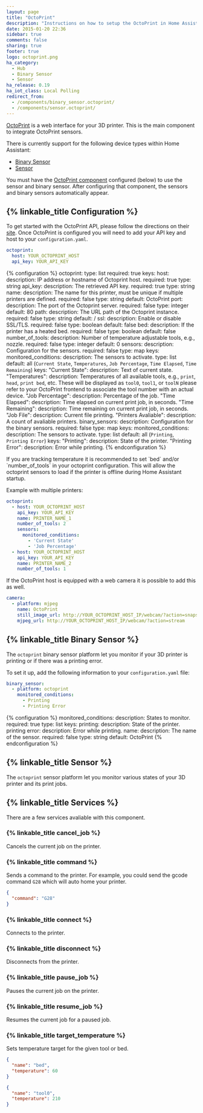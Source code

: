 ```yaml
---
layout: page
title: "OctoPrint"
description: "Instructions on how to setup the OctoPrint in Home Assistant."
date: 2015-01-20 22:36
sidebar: true
comments: false
sharing: true
footer: true
logo: octoprint.png
ha_category:
  - Hub
  - Binary Sensor
  - Sensor
ha_release: 0.19
ha_iot_class: Local Polling
redirect_from:
  - /components/binary_sensor.octoprint/
  - /components/sensor.octoprint/
---
```


[OctoPrint](http://octoprint.org/) is a web interface for your 3D printer. This is the main component to integrate OctoPrint sensors.

There is currently support for the following device types within Home Assistant:

- [Binary Sensor](#binary-sensor)
- [Sensor](#sensor)

<p class='note'>
You must have the <a href="#configuration">OctoPrint component</a> configured (below) to use the sensor and binary sensor. After configuring that component, the sensors and binary sensors automatically appear.
</p>

## {% linkable_title Configuration %}

To get started with the OctoPrint API, please follow the directions on their [site](http://docs.octoprint.org/en/master/api/general.html). Once OctoPrint is configured you will need to add your API key and host to your `configuration.yaml`.

```yaml
octoprint:
  host: YOUR_OCTOPRINT_HOST
  api_key: YOUR_API_KEY
```

{% configuration %}
octoprint:
  type: list
  required: true
  keys:
    host:
      description: IP address or hostname of Octoprint host.
      required: true
      type: string
    api_key:
      description: The retrieved API key.
      required: true
      type: string
    name:
      description: The name for this printer, must be unique if multiple printers are defined.
      required: false
      type: string
      default: OctoPrint
    port:
      description: The port of the Octoprint server.
      required: false
      type: integer
      default: 80
    path:
      description: The URL path of the Octoprint instance.
      required: false
      type: string
      default: /
    ssl:
      description: Enable or disable SSL/TLS.
      required: false
      type: boolean
      default: false
    bed:
      description: If the printer has a heated bed.
      required: false
      type: boolean
      default: false
    number_of_tools:
      description: Number of temperature adjustable tools, e.g., nozzle.
      required: false
      type: integer
      default: 0
    sensors:
      description: Configuration for the sensors.
      required: false
      type: map
      keys:
        monitored_conditions:
          description: The sensors to activate.
          type: list
          default: all (`Current State`, `Temperatures`, `Job Percentage`, `Time Elapsed`, `Time Remaining`)
          keys:
            "Current State":
              description: Text of current state.
            "Temperatures":
              description: Temperatures of all available tools, e.g., `print`, `head`, `print bed`, etc. These will be displayed as `tool0`, `tool1`, or `toolN` please refer to your OctoPrint frontend to associate the tool number with an actual device.
            "Job Percentage":
              description: Percentage of the job.
            "Time Elapsed":
              description: Time elapsed on current print job, in seconds.
            "Time Remaining":
              description: Time remaining on current print job, in seconds.
            "Job File":
              description: Current file printing.
            "Printers Avaliable":
              description: A count of avaliable printers.
    binary_sensors:
      description: Configuration for the binary sensors.
      required: false
      type: map
      keys:
        monitored_conditions:
          description: The sensors to activate.
          type: list
          default: all (`Printing`, `Printing Error`)
          keys:
            "Printing":
              description: State of the printer.
            "Printing Error":
              description: Error while printing.
{% endconfiguration %}

<p class='note'>
If you are tracking temperature it is recommended to set `bed` and/or `number_of_tools` in your octoprint configuration. This will allow the octoprint sensors to load if the printer is offline during Home Assistant startup.
</p>

Example with multiple printers:

```yaml
octoprint:
  - host: YOUR_OCTOPRINT_HOST
    api_key: YOUR_API_KEY
    name: PRINTER_NAME_1
    number_of_tools: 2
    sensors:
      monitored_conditions:
        - 'Current State'
        - 'Job Percentage'
  - host: YOUR_OCTOPRINT_HOST
    api_key: YOUR_API_KEY
    name: PRINTER_NAME_2
    number_of_tools: 1
```

If the OctoPrint host is equipped with a web camera it is possible to add this as well.

```yaml
camera:
  - platform: mjpeg
    name: OctoPrint
    still_image_url: http://YOUR_OCTOPRINT_HOST_IP/webcam/?action=snapshot
    mjpeg_url: http://YOUR_OCTOPRINT_HOST_IP/webcam/?action=stream
```

## {% linkable_title Binary Sensor %}

The `octoprint` binary sensor platform let you monitor if your 3D printer is printing or if there was a printing error.

To set it up, add the following information to your `configuration.yaml` file:

```yaml
binary_sensor:
  - platform: octoprint
    monitored_conditions:
      - Printing
      - Printing Error
```

{% configuration %}
monitored_conditions:
  description: States to monitor.
  required: true
  type: list
  keys:
    printing:
      description: State of the printer.
    printing error:
      description: Error while printing.
name:
  description: The name of the sensor.
  required: false
  type: string
  default: OctoPrint
{% endconfiguration %}

## {% linkable_title Sensor %}

The `octoprint` sensor platform let you monitor various states of your 3D printer and its print jobs.

## {% linkable_title Services %}

There are a few services avaliable with this component.

### {% linkable_title cancel_job %}

Cancels the current job on the printer.

### {% linkable_title command %}

Sends a command to the printer. For example, you could send the gcode command `G28` which will auto home your printer.

```json
{
  "command": "G28"
}
```

### {% linkable_title connect %}

Connects to the printer.

### {% linkable_title disconnect %}

Disconnects from the printer.

### {% linkable_title pause_job %}

Pauses the current job on the printer.

### {% linkable_title resume_job %}

Resumes the current job for a paused job.

### {% linkable_title target_temperature %}

Sets temperature target for the given tool or bed.

```json
{
  "name": "bed",
  "temperature": 60
}
```

```json
{
  "name": "tool0",
  "temperature": 210
}
```
